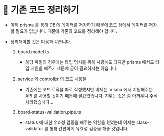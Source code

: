 # 🔔 기존 코드 정리하기

- 이제 prisma 를 통해 DB 에 데이터를 저장하기 때문에 코드 상에서 데이터를 저장할 필요가 없습니다. 때문에 기존의 코드를 정리해야 합니다.

- 정리해야할 것은 다음과 같습니다.

    1. board.model.ts 
        - 해당 파일의 경우에는 타입 명시를 위해 사용해도 되지만 prisma 에서도 타입 지원을 해주기 때문에 굳이 필요하지는 않습니다.

    2. service 와 controller 의 코드 내용들
        - 기존에는 코드 로직을 따로 작성했지만 이제는 prisma 에서 지원해주는 API 를 사용할 것이기 때문에 필요없습니다. 지우는 것은 좀 아까우니 주석 처리했습니다...

    3. board-status-validation.pipe.ts
        - status 에 대한 유효성 검증을 해주는 역할을 했었는데 이제는 class-validator 를 통해 간편하게 유효성 검증을 해줄 것입니다. 